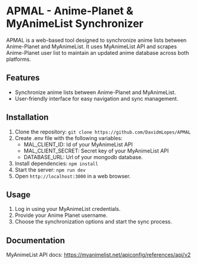 # APMAL - Anime-Planet & MyAnimeList Synchronizer

APMAL is a web-based tool designed to synchronize anime lists between Anime-Planet and MyAnimeList. It uses MyAnimeList API and scrapes Anime-Planet user list to maintain an updated anime database across both platforms.

## Features

-   Synchronize anime lists between Anime-Planet and MyAnimeList.
-   User-friendly interface for easy navigation and sync management.

## Installation

1. Clone the repository: `git clone https://github.com/DavidmLopes/APMAL`
2. Create .env file with the following variables:
    - MAL_CLIENT_ID: Id of your MyAnimeList API
    - MAL_CLIENT_SECRET: Secret key of your MyAnimeList API
    - DATABASE_URL: Url of your mongodb database.
3. Install dependencies: `npm install`
4. Start the server: `npm run dev`
5. Open `http://localhost:3000` in a web browser.

## Usage

1. Log in using your MyAnimeList credentials.
2. Provide your Anime Planet username.
3. Choose the synchronization options and start the sync process.

## Documentation

MyAnimeList API docs: https://myanimelist.net/apiconfig/references/api/v2
